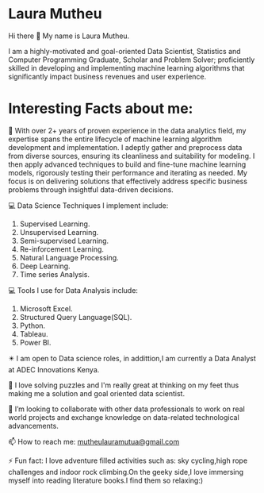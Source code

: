 # Laura Mutheu
Hi there 👋 My name is Laura Mutheu.

I am a highly-motivated and goal-oriented Data Scientist, Statistics and Computer Programming Graduate, Scholar and Problem Solver; proficiently skilled in developing and implementing machine learning algorithms that significantly impact business revenues and user experience.


# **Interesting Facts about me:** 

🔭 With over 2+ years of proven experience in the data analytics field, my expertise spans the entire lifecycle of machine learning algorithm development and implementation. I adeptly gather and preprocess data from diverse sources, ensuring its cleanliness and suitability for modeling. I then apply advanced techniques to build and fine-tune machine learning models, rigorously testing their performance and iterating as needed. My focus is on delivering solutions that effectively address specific business problems through insightful data-driven decisions.

💻 Data Science Techniques I implement include:

1. Supervised Learning.
2. Unsupervised Learning.
3. Semi-supervised Learning.
4. Re-inforcement Learning.
5. Natural Language Processing.
6. Deep Learning.
7. Time series Analysis.
   
💻 Tools I use for Data Analysis include:

1. Microsoft Excel.
2. Structured Query Language(SQL).
3. Python.
4. Tableau.
5. Power BI.

✴️ I am open to Data science roles, in addittion,I am currently a Data Analyst at ADEC Innovations Kenya.

🌱 I love solving puzzles and I'm really great at thinking on my feet thus making me a solution and goal oriented data scientist.

👯 I’m looking to collaborate with other data professionals to work on real world projects and exchange knowledge on data-related technological advancements.

📫 How to reach me: mutheulauramutua@gmail.com

⚡ Fun fact: I love adventure filled activities such as: sky cycling,high rope challenges and indoor rock climbing.On the geeky side,I love immersing myself into  reading literature books.I find them so relaxing:)

